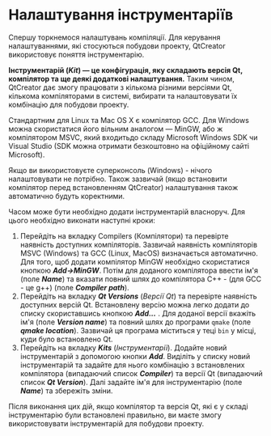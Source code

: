 # Налаштування інструментаріїв

Спершу торкнемося налаштувань компіляції. Для керування налаштуваннями, які стосуються побудови проекту, QtCreator використовує поняття інструментарію. 

**Інструментарій \(**_**Kit**_**\) — це конфігурація, яку складають версія Qt, компілятор та ще деякі додаткові налаштування.** Таким чином, QtCreator дає змогу працювати з кількома різними версіями Qt, кількома компіляторами в системі, вибирати та налаштовувати їх комбінацію для побудови проекту.

Стандартним для Linux та Mac OS X є компілятор GCC. Для Windows можна скористатися його вільним аналогом — MinGW, або ж компілятором MSVC, який входитьдо складу Microsoft Windows SDK чи Visual Studio \(SDK можна отримати безкоштовно на офіційному сайті Microsoft\).

Якщо ви використовуєте суперконсоль \(Windows\) - нічого налаштовувати не потрібно. Також зазвичай \(якщо встановити компілятор перед встановленням QtCreator\) налаштування також автоматично будуть коректними. 

Часом може бути необхідно додати інструментарій власноруч. Для цього необхідно виконати наступні кроки:

1. Перейдіть на вкладку Compilers \(Компілятори\) та перевірте наявність доступних компіляторів. Зазвичай наявність компіляторів MSVC \(Windows\) та GCC \(Linux, MacOS\) визначається автоматично. Для того, щоб додати компілятор MinGW необхідно скористатися кнопкою _**Add-&gt;MinGW**_. Потім для доданого компілятора ввести ім'я \(поле _**Name**_\) та вказати повний шлях до компілятора C++ - \(для GCC - це g++\) \(поле _**Compiler path**_\).
2. Перейдіть на вкладку _**Qt Versions**_ \(_Версії Qt_\) та перевірте наявність доступних версій Qt. Встановлену версію можна легко додати до списку скориставшись кнопкою _**Add...**_ . Для доданої версії вкажіть ім'я \(поле _**Version name**_\) та повний шлях до програми `qmake` \(поле _**qmake location**_\). Зазвичай ця програма міститься у теці `bin` у місці, куди було встановлено Qt.
3. Перейдіть на вкладку _**Kits**_ \(_Інструментарії_\). Додайте новий інструментарій з допомогою кнопки _**Add**_. Виділіть у списку новий інструментарій та задайте для нього комбінацію з встановлених компілятора \(випадаючий список _**Compiler**_\) та версії Qt \(випадаючий список _**Qt Version**_\). Далі задайте ім'я для інструментарію \(поле _**Name**_\) та збережіть зміни.

Після виконання цих дій, якщо компілятор та версія Qt, які є у складі інструментарію були встановлені правильно, ви маєте змогу використовувати інструментарій для побудови проекту.

